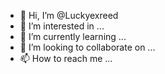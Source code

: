 - 👋 Hi, I’m @Luckyexreed
- 👀 I’m interested in ...
- 🌱 I’m currently learning ...
- 💞️ I’m looking to collaborate on ...
- 📫 How to reach me ...

<!---
Luckyexreed/Luckyexreed is a ✨ special ✨ repository because its `README.md` (this file) appears on your GitHub profile.
You can click the Preview link to take a look at your changes.
--->
